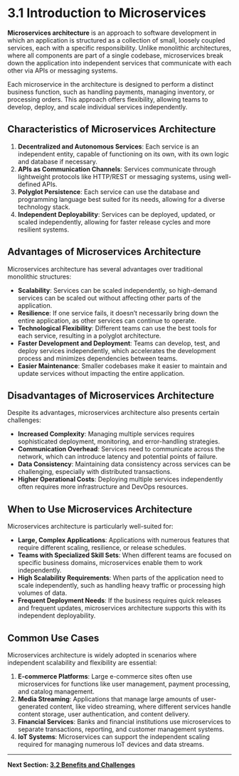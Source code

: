 
# 3.1 Introduction to Microservices

**Microservices architecture** is an approach to software development in which an application is structured as a collection of small, loosely coupled services, each with a specific responsibility. Unlike monolithic architectures, where all components are part of a single codebase, microservices break down the application into independent services that communicate with each other via APIs or messaging systems.

Each microservice in the architecture is designed to perform a distinct business function, such as handling payments, managing inventory, or processing orders. This approach offers flexibility, allowing teams to develop, deploy, and scale individual services independently.

## Characteristics of Microservices Architecture

1. **Decentralized and Autonomous Services**: Each service is an independent entity, capable of functioning on its own, with its own logic and database if necessary.
2. **APIs as Communication Channels**: Services communicate through lightweight protocols like HTTP/REST or messaging systems, using well-defined APIs.
3. **Polyglot Persistence**: Each service can use the database and programming language best suited for its needs, allowing for a diverse technology stack.
4. **Independent Deployability**: Services can be deployed, updated, or scaled independently, allowing for faster release cycles and more resilient systems.

## Advantages of Microservices Architecture

Microservices architecture has several advantages over traditional monolithic structures:

- **Scalability**: Services can be scaled independently, so high-demand services can be scaled out without affecting other parts of the application.
- **Resilience**: If one service fails, it doesn’t necessarily bring down the entire application, as other services can continue to operate.
- **Technological Flexibility**: Different teams can use the best tools for each service, resulting in a polyglot architecture.
- **Faster Development and Deployment**: Teams can develop, test, and deploy services independently, which accelerates the development process and minimizes dependencies between teams.
- **Easier Maintenance**: Smaller codebases make it easier to maintain and update services without impacting the entire application.

## Disadvantages of Microservices Architecture

Despite its advantages, microservices architecture also presents certain challenges:

- **Increased Complexity**: Managing multiple services requires sophisticated deployment, monitoring, and error-handling strategies.
- **Communication Overhead**: Services need to communicate across the network, which can introduce latency and potential points of failure.
- **Data Consistency**: Maintaining data consistency across services can be challenging, especially with distributed transactions.
- **Higher Operational Costs**: Deploying multiple services independently often requires more infrastructure and DevOps resources.

## When to Use Microservices Architecture

Microservices architecture is particularly well-suited for:

- **Large, Complex Applications**: Applications with numerous features that require different scaling, resilience, or release schedules.
- **Teams with Specialized Skill Sets**: When different teams are focused on specific business domains, microservices enable them to work independently.
- **High Scalability Requirements**: When parts of the application need to scale independently, such as handling heavy traffic or processing high volumes of data.
- **Frequent Deployment Needs**: If the business requires quick releases and frequent updates, microservices architecture supports this with its independent deployability.

## Common Use Cases

Microservices architecture is widely adopted in scenarios where independent scalability and flexibility are essential:

1. **E-commerce Platforms**: Large e-commerce sites often use microservices for functions like user management, payment processing, and catalog management.
2. **Media Streaming**: Applications that manage large amounts of user-generated content, like video streaming, where different services handle content storage, user authentication, and content delivery.
3. **Financial Services**: Banks and financial institutions use microservices to separate transactions, reporting, and customer management systems.
4. **IoT Systems**: Microservices can support the independent scaling required for managing numerous IoT devices and data streams.

---

**Next Section: [3.2 Benefits and Challenges](3.2_benefits_and_challenges.md)**